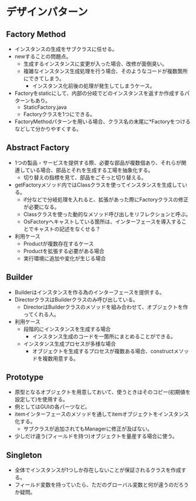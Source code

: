 # デザインパターン

## Factory Method
* インスタンスの生成をサブクラスに任せる。
* newすることの問題点。
  * 生成するインスタンスに変更が入った場合、改修が面倒臭い。
  * 複雑なインスタンス生成処理を行う場合、そのようなコードが複数箇所にできてしまう。
    * インスタンス化前後の処理が発生してしまうケース。
* Factoryをstaticにして、内部の分岐でどのインスタンスを返すか作成するパターンもあり。
  * StaticFactory.java
  * Factoryクラスを1つにできる。
* FactoryMethodパターンを用いる場合、クラス名の末尾に*Factoryをつけるなどして分かりやすくする。


## Abstract Factory
* 1つの製品・サービスを提供する際、必要な部品が複数個あり、それらが関連している場合、部品とそれを生成する工場を抽象化する。
  * 切り替えの指標を見て、部品をごそっと切り替える。
* getFactoryメソッド内ではClassクラスを使ってインスタンスを生成している。
  * if分などで分岐処理を入れると、拡張があった際にFactoryクラスの修正が必要になる。
  * Classクラスを使った動的なメソッド呼び出しをリフレクションと呼ぶ。
  * OsFactoryへキャストしている箇所は、インターフェースを導入することでキャストの記述をなくせる？
* 利用ケース
  * Productが複数存在するケース
  * Productを拡張する必要がある場合
  * 実行環境に追加や変化が生じる場合
  
  
## Builder
* Builderはインスタンスを作る為のインターフェースを提供する。
* DirectorクラスはBuilderクラスのみ呼び出している。
  * DirectorはBuilderクラスのメソッドを組み合わせて、オブジェクトを作ってくれる人。
* 利用ケース
  * 段階的にインスタンスを生成する場合
    * インスタンス生成のコードを一箇所にまとめることができる。
  * インスタンス生成プロセスが多様な場合
    * オブジェクトを生成するプロセスが複数ある場合、constructメソッドを複数用意する。
    

## Prototype
* 原型となるオブジェクトを用意しておいて、使うときはそのコピー(初期値を設定して)を使用する。
* 例としてはGUIの各パーツなど。
* itemインターフェースのメソッドを通してitemオブジェクトをインスタンス化する。
  * サブクラスが追加されてもManagerに修正が及ばない。
* 少しだけ違う(フィールドを持つ)オブジェクトを量産する場合に使う。


## Singleton
* 全体でインスタンスが1つしか存在しないことが保証されるクラスを作成する。
* フィールド変数を持っていたら、ただのグローバル変数と何が違うのだろうか疑問。
